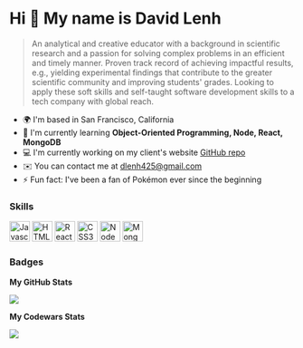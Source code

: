 Hi 👋 My name is David Lenh
===========================
>An analytical and creative educator with a background in scientific research and a passion for solving complex problems in an efficient and timely manner. Proven track record of achieving impactful results, e.g., yielding experimental findings that contribute to the greater scientific community and improving students' grades. Looking to apply these soft skills and self-taught software development skills to a tech company with global reach.

* 🌍 I'm based in San Francisco, California
* 🧠 I'm currently learning **Object-Oriented Programming, Node, React, MongoDB**
* 💻 I'm currently working on my client's website [GitHub repo](http://github.com/dlenh/sh-tutoring)
* ✉️ You can contact me at [dlenh425@gmail.com](mailto:dlenh425@gmail.com)
* ⚡ Fun fact: I've been a fan of Pokémon ever since the beginning



### Skills

<p align="left">
<a href="https://developer.mozilla.org/en-US/docs/Web/JavaScript" target="_blank" rel="noreferrer"><img src="https://raw.githubusercontent.com/danielcranney/readme-generator/main/public/icons/skills/javascript-colored.svg" width="36" height="36" alt="Javascript" /></a>
<a href="https://developer.mozilla.org/en-US/docs/Glossary/HTML5" target="_blank" rel="noreferrer"><img src="https://raw.githubusercontent.com/danielcranney/readme-generator/main/public/icons/skills/html5-colored.svg" width="36" height="36" alt="HTML5" /></a>
<a href="https://reactjs.org/" target="_blank" rel="noreferrer"><img src="https://raw.githubusercontent.com/danielcranney/readme-generator/main/public/icons/skills/react-colored.svg" width="36" height="36" alt="React" /></a>
<a href="https://www.w3.org/TR/CSS/#css" target="_blank" rel="noreferrer"><img src="https://raw.githubusercontent.com/danielcranney/readme-generator/main/public/icons/skills/css3-colored.svg" width="36" height="36" alt="CSS3" /></a>
<a href="https://nodejs.org/en/" target="_blank" rel="noreferrer"><img src="https://raw.githubusercontent.com/danielcranney/readme-generator/main/public/icons/skills/nodejs-colored.svg" width="36" height="36" alt="NodeJS" /></a>
<a href="https://www.mongodb.com/" target="_blank" rel="noreferrer"><img src="https://raw.githubusercontent.com/danielcranney/readme-generator/main/public/icons/skills/mongodb-colored.svg" width="36" height="36" alt="MongoDB" /></a>
</p>

### Badges

<b>My GitHub Stats</b>

<a href="http://www.github.com/dlenh"><img src="https://github-readme-streak-stats.herokuapp.com/?user=dlenh&stroke=ffffff&background=000000&ring=14b8a6&fire=14b8a6&currStreakNum=ffffff&currStreakLabel=14b8a6&sideNums=ffffff&sideLabels=ffffff&dates=ffffff&hide_border=true" /></a>

<b>My Codewars Stats</b>

<a href="https://www.codewars.com/users/dlenh"><img src="https://www.codewars.com/users/dlenh/badges/large"/></a>
